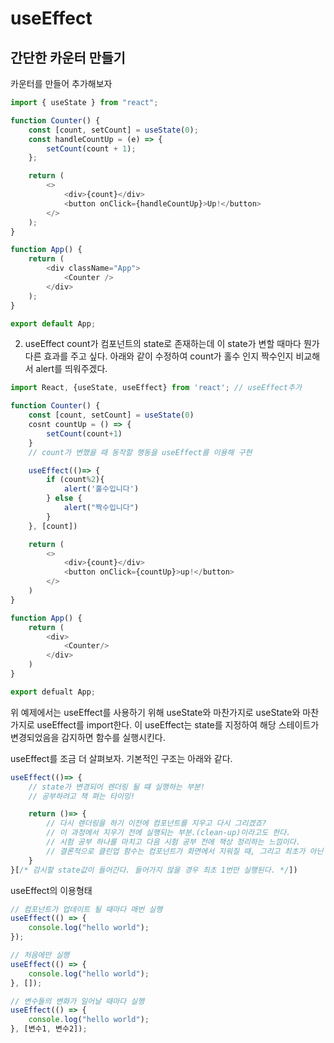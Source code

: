 # useEffect

## 간단한 카운터 만들기

카운터를 만들어 추가해보자

```javascript
import { useState } from "react";

function Counter() {
    const [count, setCount] = useState(0);
    const handleCountUp = (e) => {
        setCount(count + 1);
    };

    return (
        <>
            <div>{count}</div>
            <button onClick={handleCountUp}>Up!</button>
        </>
    );
}

function App() {
    return (
        <div className="App">
            <Counter />
        </div>
    );
}

export default App;
```

2. useEffect
   count가 컴포넌트의 state로 존재하는데 이 state가 변할 때마다 뭔가 다른 효과를 주고 싶다. 아래와 같이 수정하여 count가 홀수 인지 짝수인지 비교해서 alert를 띄워주겠다.

```javascript
import React, {useState, useEffect} from 'react'; // useEffect추가

function Counter() {
    const [count, setCount] = useState(0)
    cosnt countUp = () => {
        setCount(count+1)
    }
    // count가 변했을 때 동작할 행동을 useEffect를 이용해 구현

    useEffect(()=> {
        if (count%2){
            alert('홀수입니다')
        } else {
            alert("짝수입니다")
        }
    }, [count])

    return (
        <>
            <div>{count}</div>
            <button onClick={countUp}>up!</button>
        </>
    )
}

function App() {
    return (
        <div>
            <Counter/>
        </div>
    )
}

export defualt App;
```

위 예제에서는 useEffect를 사용하기 위해 useState와 마찬가지로 useState와 마찬가지로 useEffect를 import한다. 이 useEffect는 state를 지정하여 해당 스테이트가 변경되었음을 감지하면 함수를 실행시킨다.

useEffect를 조금 더 살펴보자. 기본적인 구조는 아래와 같다.

```javascript
useEffect(()=> {
    // state가 변경되어 렌더링 될 떄 실행하는 부분!
    // 공부하려고 책 펴는 타이밍!

    return ()=> {
        // 다시 렌더링을 하기 이전에 컴포넌트를 지우고 다시 그리겠죠?
        // 이 과정에서 지우기 전에 실행되는 부분.(clean-up)이라고도 한다.
        // 시험 공부 하나를 마치고 다음 시험 공부 전에 책상 정리하는 느낌이다.
        // 결론적으로 클린업 함수는 컴포넌트가 화면에서 지워질 때, 그리고 최초가 아닌 effect 함수가 호출되기 직전에 호출된다.
    }
}[/* 감시할 state값이 들어간다. 들어가지 않을 경우 최초 1번만 실행된다. */])
```

useEffect의 이용형태

```javascript
// 컴포넌트가 업데이트 될 때마다 매번 실행
useEffect(() => {
    console.log("hello world");
});

// 처음에만 실행
useEffect(() => {
    console.log("hello world");
}, []);

// 변수들의 변화가 일어날 때마다 실행
useEffect(() => {
    console.log("hello world");
}, [변수1, 변수2]);
```
